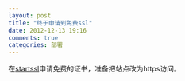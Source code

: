 ```yaml
---
layout: post
title: "终于申请到免费ssl"
date: 2012-12-13 19:16
comments: true
categories: 部署
---
```


在<a href='https://www.startssl.com/'>startssl</a>申请免费的证书，准备把站点改为https访问。